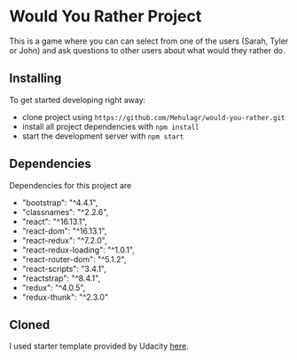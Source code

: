 # Would You Rather Project

This is a game where you can can select from one of the users (Sarah, Tyler or John) and ask questions to other users about what would they rather do. 

## Installing

To get started developing right away:

* clone project using `https://github.com/Mehulagr/would-you-rather.git`
* install all project dependencies with `npm install`
* start the development server with `npm start`

## Dependencies

Dependencies for this project are

* "bootstrap": "^4.4.1",
* "classnames": "^2.2.6",
* "react": "^16.13.1",
* "react-dom": "^16.13.1",
* "react-redux": "^7.2.0",
* "react-redux-loading": "^1.0.1",
* "react-router-dom": "^5.1.2",
* "react-scripts": "3.4.1",
* "reactstrap": "^8.4.1",
* "redux": "^4.0.5",
* "redux-thunk": "^2.3.0"

## Cloned
I used starter template provided by Udacity [here](https://github.com/udacity/reactnd-project-would-you-rather-starter/).
